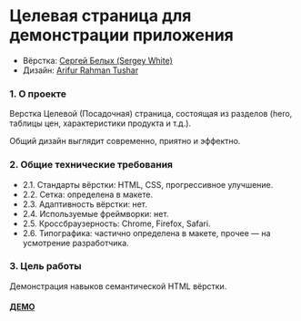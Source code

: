 # Целевая страница для демонстрации приложения

* Вёрстка: [Сергей Белых (Sergey White)](https://github.com/whitesergey)
* Дизайн: [Arifur Rahman Tushar](https://dribbble.com/ArifurRahman)

### 1. О проекте

Верстка Целевой (Посадочная) страница, состоящая из разделов (hero, таблицы цен, характеристики продукта и т.д.).

Общий дизайн выглядит современно, приятно и эффектно.


### 2. Общие технические требования

- 2.1. Стандарты вёрстки: HTML, CSS, прогрессивное улучшение.
- 2.2. Сетка: определена в макете.
- 2.3. Адаптивность вёрстки: нет.
- 2.4. Используемые фреймворки: нет.
- 2.5. Кроссбраузерность: Chrome, Firefox, Safari.
- 2.6. Типографика: частично определена в макете, прочее — на усмотрение разработчика.

### 3. Цель работы

Демонстрация навыков семантической HTML вёрстки.


#### [ДЕМО](https://whitesergey.github.io/landing-template-app-showcasing/)